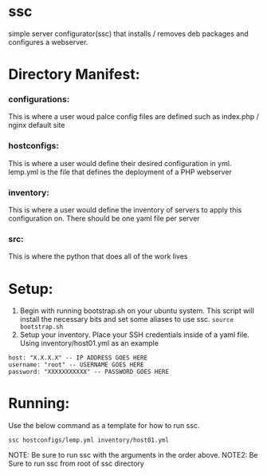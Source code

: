# ssc
simple server configurator(ssc) that installs / removes deb packages and configures a webserver.


# Directory Manifest:


### configurations:
This is where a user woud palce config files are defined such as index.php / nginx default site 

### hostconfigs:
This is where a user would define their desired configuration in yml. lemp.yml is the file that defines the deployment of a PHP webserver 

### inventory:
This is where a user would define the inventory of servers to apply this configuration on. There should be one yaml file per server

### src:
This is where the python that does all of the work lives


# Setup:

1. Begin with running bootstrap.sh on your ubuntu system. This script will install the necessary bits and set some aliases to use ssc. 
   ```source bootstrap.sh``` 
2. Setup your inventory. Place your SSH credentials inside of a yaml file. Using inventory/host01.yml as an example 

```
host: "X.X.X.X" -- IP ADDRESS GOES HERE
username: "root" -- USERNAME GOES HERE
password: "XXXXXXXXXXX" -- PASSWORD GOES HERE
```

# Running:

Use the below command as a template for how to run ssc. 

```ssc hostconfigs/lemp.yml inventory/host01.yml```

NOTE: Be sure to run ssc with the arguments in the order above.
NOTE2: Be Sure to run ssc from root of ssc directory
